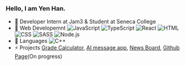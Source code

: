 ### Hello, I am Yen Han.
  
- 🌱 Developer Intern at Jam3 & Student at Seneca College  
- 💬 Web Developemnt ![JavaScript](https://img.shields.io/badge/-JavaScript-orange?logo=javascript) ![TypeScript](https://img.shields.io/badge/-TypeScript-orange?logo=typescript) ![React](https://img.shields.io/badge/-React-orange?logo=react) ![HTML](https://img.shields.io/badge/-HTML-orange?logo=html5&logoColor=ffffff) ![CSS](https://img.shields.io/badge/-CSS-blue?logo=css3) ![SASS](https://img.shields.io/badge/-SASS-blue?logo=sass) ![Node.js](https://img.shields.io/badge/-Node.js-blue?logo=node.js)  
- 💬 Languages ![C++](https://img.shields.io/badge/-C%2B%2B-green?logo=C%2B%2B)  
- ⚡ Projects [Grade Calculator](https://github.com/YeaaeunHan/GradeCalculator), [AI message app](https://github.com/YeaaeunHan/AI-generated-message-app), [News Board](https://github.com/YeaaeunHan/NewsBoard), [Github Page](https://yen-han.github.io/)(On progress)  

<!--
**YeaaeunHan/YeaaeunHan** is a ✨ _special_ ✨ repository because its `README.md` (this file) appears on your GitHub profile.

Here are some ideas to get you started:

- 🔭 I’m currently working on ...
- 🌱 I’m currently learning ...
- 👯 I’m looking to collaborate on ...
- 🤔 I’m looking for help with ...
- 💬 Ask me about ...
- 📫 How to reach me: ...
- 😄 Pronouns: ...
- ⚡ Fun fact: ...
-->
